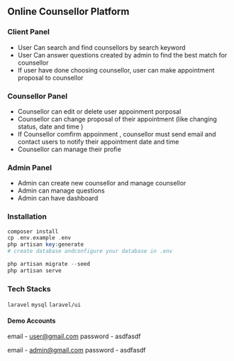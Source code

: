 ## Online Counsellor Platform

### Client Panel
- User Can search and find counsellors by search keyword
- User Can answer questions created by admin to find the best match for counsellor
- If user have done choosing counsellor, user can make appointment proposal to counsellor 

### Counsellor Panel
- Counsellor can edit or delete user appoinment porposal
- Counsellor can change proposal of their appointment (like changing status, date and time )
- If Counsellor comfirm appoinment , counsellor must send email and contact users to notify their appointment date and time
- Counsellor can manage their profie

### Admin Panel
- Admin can create new counsellor and manage counsellor
- Admin can manage questions 
- Admin can have dashboard

### Installation
```php
composer install
cp .env.example .env
php artisan key:generate
# create database andconfigure your database in .env

php artisan migrate --seed
php artisan serve
```
### Tech Stacks
` laravel `  ` mysql ` ` laravel/ui ` 

#### Demo Accounts 
email - user@gmail.com
password - asdfasdf

email - admin@gmail.com
password - asdfasdf
